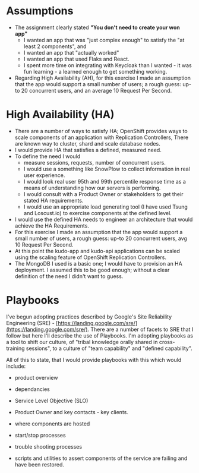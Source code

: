 # Assumptions

- The assignment clearly stated **"You don't need to create your won app"**
  - I wanted an app that was "just complex enough" to satisfy the "at least 2 components", and
  - I wanted an app that "actually worked"
  - I wanted an app that used Flaks and React.
  - I spent more time on integrating with Keycloak than I wanted - it was fun learning - a learned enough to get something working.
- Regarding High Availability (AH), for this exercise I made an assumption that the app would support a small number of users; a rough guess: up-to 20 concurrent users, and an average 10 Request Per Second.

# High Availability (HA)

* There are a number of ways to satisfy HA; OpenShift provides ways to scale components of an application with Replication Controllers, There are known way to cluster, shard and scale database nodes.   
* I would provide HA that satisfies a defined, measured need.  
* To define the need I would
  * measure sessions, requests, number of concurrent users.  
  * I would use a something like SnowPlow to collect information in real user experience.
  * I would look real user 95th and 99th percentile response time as a means of understanding how our servers is performing.
  * I would consult with a Product Owner or stakeholders to get their stated HA requirements.  
  * I would use an appropriate load generating tool (I have used Tsung and Loscust.io) to exercise components at the defined level.
* I would use the defined HA needs to engineer an architecture that would achieve the HA Requirements.
* For this exercise I made an assumption that the app would support a small number of users,  a rough guess: up-to 20 concurrent users, avg 10 Request Per Second.  
* At this point the kudo-app and kudo-api applications can be scaled using the scaling feature of OpenShift Replication Controllers.
* The MongoDB I used is a basic one; I would have to provision an HA deployment.  I assumed this to be good enough; without a clear definition of the need I didn't want to guess.

# Playbooks

I've begun adopting practices described by Google's Site Reliability Engineering (SRE) - [https://landing.google.com/sre/](https://landing.google.com/sre/).   There are a number of facets to SRE that I follow but here I'll describe the use of Playbooks.  I'm adopting playbooks as a tool to shift our culture, of "tribal knowledge orally shared in cross-training sessions", to a culture of "team capability" and "defined capability".  

All of this to state, that I would provide playbooks with this which would include:

* product overview

* dependancies

* Service Level Objective (SLO)

* Product Owner and key contacts - key clients.

* where components are hosted

* start/stop processes

* trouble shooting processes

* scripts and utilities to assert components of the service are failing and have been restored.
